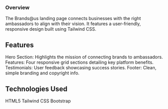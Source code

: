 ### Overview
The Brands@us landing page connects businesses with the right ambassadors to align with their vision. It features a user-friendly, responsive design built using Tailwind CSS.

## Features
Hero Section: Highlights the mission of connecting brands to ambassadors.
Features: Four responsive grid sections detailing key platform benefits.
Testimonials: User feedback showcasing success stories.
Footer: Clean, simple branding and copyright info.
## Technologies Used
HTML5
Tailwind CSS
Bootstrap
